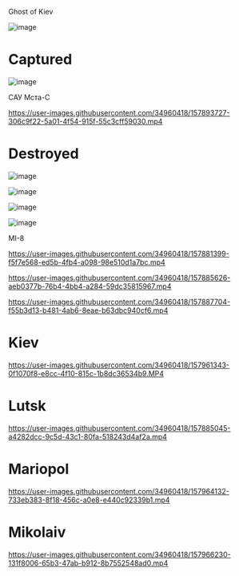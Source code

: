 Ghost of Kiev

![image](https://user-images.githubusercontent.com/34960418/157966677-f34a7682-3c69-4864-b750-67251280129e.png)



# Captured

![image](https://user-images.githubusercontent.com/34960418/157964753-1319a900-c755-4dd2-9e82-08dc721ff76d.png)


САУ Мста-С 

https://user-images.githubusercontent.com/34960418/157893727-306c9f22-5a01-4f54-915f-55c3cff59030.mp4





# Destroyed

![image](https://user-images.githubusercontent.com/34960418/157965407-0b81cfb3-5d4f-4ff7-83a3-13a9da1b471d.png)

![image](https://user-images.githubusercontent.com/34960418/157965447-d660e51b-8249-4b58-9f7f-2e2c6f495c17.png)

![image](https://user-images.githubusercontent.com/34960418/157965501-2dacdae9-6516-4fee-98c3-4dfe8af3544f.png)

![image](https://user-images.githubusercontent.com/34960418/157965561-2cd33084-cb80-43d3-bd6e-b57aff0158ca.png)

MI-8

https://user-images.githubusercontent.com/34960418/157881399-f5f7e568-ed5b-4fb4-a098-98e510d1a7bc.mp4

https://user-images.githubusercontent.com/34960418/157885626-aeb0377b-76b4-4bb4-a284-59dc35815967.mp4

https://user-images.githubusercontent.com/34960418/157887704-f55b3d13-b481-4ab6-8eae-b63dbc940cf6.mp4


# Kiev

https://user-images.githubusercontent.com/34960418/157961343-0f1070f8-e8cc-4f10-815c-1b8dc36534b9.MP4





# Lutsk

https://user-images.githubusercontent.com/34960418/157885045-a4282dcc-9c5d-43c1-80fa-518243d4af2a.mp4


# Mariopol

https://user-images.githubusercontent.com/34960418/157964132-733eb383-8f18-456c-a0e8-e440c92339b1.mp4


# Mikolaiv

https://user-images.githubusercontent.com/34960418/157966230-131f8006-65b3-47ab-b912-8b7552548ad0.mp4

